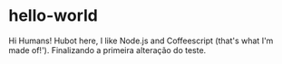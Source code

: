 # hello-world
Hi Humans!
Hubot here, I like Node.js and Coffeescript (that's what I'm made of!').
Finalizando a primeira alteração do teste.
